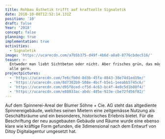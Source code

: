 ```yaml
---
title: Rohbau Ästhetik trifft auf kraftvolle Signaletik
date: 2018-10-08T12:52:14.131Z
position: '10'
draft: false
Year: '2018'
concept: false
planning: true
implementation: true
activities:
  - Signaletik
image: 'https://ucarecdn.com/a7b5b375-d49f-4b6d-a8a0-8776cbdec516/'
teaser: >-
  Entweder man liebt Sichtbeton oder nicht. Aber frisches grün, das mögen doch
  alle gern.
projectpictures:
  - 'https://ucarecdn.com/7e6cfb0d-8d3b-45fa-8843-38e74d1ed19e/'
  - 'https://ucarecdn.com/8d7302b9-508e-4bcf-b5e1-1eeabb5745c6/'
  - 'https://ucarecdn.com/d95f8ced-cf5d-4c63-bc4f-4e0c5d1b80f4/'
  - 'https://ucarecdn.com/e88033ac-abdc-485e-923e-cbe72fd56f82/'
---
```

Auf dem Spinnerei-Areal der Blumer Söhne + Cie. AG steht das altgediente Spinnereigebäude, welches seinen Mietern eine zeitgemässe Nutzung als Geschäftsräume und ein besonderes, historisches Erlebnis bietet. Für die Beschriftung der neu ausgebauten Gebäude und Räume wurde eine ebenso klare wie kräftige Form gefunden, die 3dimensional nach dem Entwurf von Ditoy Digitalagentur umgesetzt hat.
